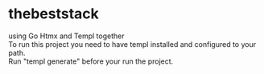 # thebeststack
using Go Htmx and Templ together  
To run this project you need to have templ installed and configured to your path.  
Run "templ generate" before your run the project.
